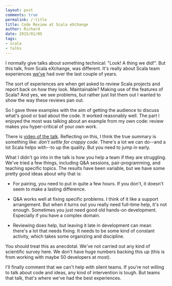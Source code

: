 ```yaml
---
layout: post
comments: true
permalink: /:title
title: Code Review at Scala eXchange
author: Richard
date: 2015/01/05
tags:
- scala
- talks
---
```


<script async="async" class="speakerdeck-embed" data-id="7bd44f305d1b0132feae261f207a90b3" data-ratio="1.33333333333333" src="http://speakerdeck.com/assets/embed.js"></script>

I normally give talks about something technical: "Look! A thing we did!". But this talk, from Scala eXchange, was different. It's really about Scala team experiences [we've](http://underscore.io/) had over the last couple of years.

The sort of experiences are when get asked to review Scala projects and report back on how they look. Maintainable? Making use of the features of Scala? And yes, we see problems, but rather just list them out I wanted to show the way these reviews pan out.

So I gave three examples with the aim of getting the audience to discuss what's good or bad about the code. It worked reasonably well. The part I enjoyed the most was talking about an example from my own code: review makes you hyper-critical of your own work.

There is [video of the talk](https://skillsmatter.com/skillscasts/5848-code-reviews-gems). Reflecting on this, I think the true summary is something like: _don't settle for crappy code_. There's a lot we can do--and a lot Scala helps with--to up the quality.  But you need to jump in early.


What I didn't go into in the talk is how you help a team if they are struggling. We've tried a few things, including Q&A sessions, pair-programming, and teaching specific topics. The results have been variable, but we have some pretty good ideas about why that is:

* For pairing, you need to put in quite a few hours. If you don't, it doesn't seem to make a lasting difference.

* Q&A works well at fixing specific problems. I think of it like a support arrangement. But when it turns out you really need full-time help, it's not enough. Sometimes you just need good old hands-on development. Especially if you have a complex domain.

* Reviewing does help, but leaving it late in development can mean there's a lot that needs fixing. It needs to be some kind of constant activity, which takes some organizing and discipline.

You should treat this as anecdotal. We've not carried out any kind of scientific survey here. We don't have huge numbers backing this up (this is from working with maybe 50 developers at most).

I'll finally comment that we can't help with silent teams. If you're not willing to talk about code and ideas, any kind of intervention is tough. But teams that talk, that's where we've had the best experiences.




